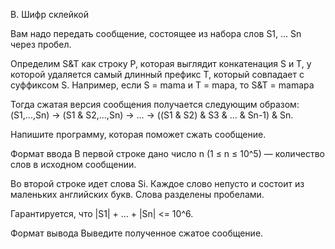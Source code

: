 B. Шифр склейкой

Вам надо передать сообщение, состоящее из набора слов S1, … Sn через пробел.

Определим S&T как строку P, которая выглядит конкатенация S и T, у которой удаляется самый длинный префикс T, который совпадает с суффиксом S. Например, если S = mama и T = mapa, то S&T = mamapa

Тогда сжатая версия сообщения получается следующим образом: (S1,...,Sn) -> (S1 & S2,...,Sn) -> ... -> ((S1 & S2) & S3 & ... & Sn-1) & Sn.

Напишите программу, которая поможет сжать сообщение.

Формат ввода
В первой строке дано число n (1 ≤ n ≤ 10^5) — количество слов в исходном сообщении.

Во второй строке идет слова Si. Каждое слово непусто и состоит из маленьких английских букв. Слова разделены пробелами.

Гарантируется, что |S1| + ... + |Sn| <= 10^6.

Формат вывода
Выведите полученное сжатое сообщение.